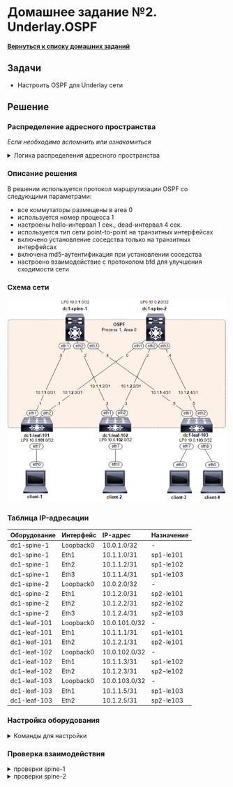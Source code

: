 # Домашнее задание №2. Underlay.OSPF
[**Вернуться к списку домашних заданий**](https://github.com/takmenevag/otus-dc-design/tree/main/labs/)
## Задачи
- Настроить OSPF для Underlay сети

## Решение
### Распределение адресного пространства
_Если необходимо вспомнить или ознакомиться_
<details>
  <summary>Логика распределения адресного пространства </summary>

Блок IP-адресов 10.0.0.0/14 для DC1
- spine-X, leaf-1YY
- блок 10.**0**.0.0/16 - loopback \
  _третий октет - коммутатор, четвертый - номер loopback_
  - loopback**0** spine - 10.1.X.**0**/32
  - loopback**0** leaf - 10.1.1YY.**0**/32
- блок 10.**1**.0.0/16 - транспорт \
 _третий октет - spine, четвертый октет сети по /31_
  - transport spine-**X** - 10.10.**X**.<сеть>/31
- блок 10.**2**.0.0/16 - сервисы
- блок 10.**3**.0.0/16 - резерв
</details>

### Описание решения
В решении используется протокол маршрутизации OSPF со следующими параметрами:
- все коммутаторы размещены в area 0
- используется номер процеcса 1
- настроены hello-интервал 1 сек., dead-интервал 4 сек.
- используется тип сети point-to-point на транзитных интерфейсах 
- включено установление соседства только на транзитных интерфейсах 
- включена md5-аутентификация при установлении соседства
- настроено взаимодействие с протоколом bfd для улучшения сходимости сети

### Cхема сети
![Изображение](https://github.com/takmenevag/otus-dc-design/blob/main/labs/lab2/scheme/lab2_scheme.png "Схема стенда")

### Таблица IP-адресации
|Оборудование	|Интерфейс	|IP-адрес	|Назначение|
|:-|:-|:-|:-|
|dc1-spine-1	|Loopback0	|10.0.1.0/32	|-|
|dc1-spine-1	|Eth1	|10.1.1.0/31	|sp1-le101|
|dc1-spine-1	|Eth2	|10.1.1.2/31	|sp1-le102|
|dc1-spine-1	|Eth3	|10.1.1.4/31	|sp1-le103|
|dc1-spine-2	|Loopback0	|10.0.2.0/32 |-|	
|dc1-spine-2	|Eth1	|10.1.2.0/31	|sp2-le101|
|dc1-spine-2	|Eth2	|10.1.2.2/31	|sp2-le102|
|dc1-spine-2	|Eth3	|10.1.2.4/31	|sp2-le103|
|dc1-leaf-101	|Loopback0	|10.0.101.0/32 |-|
|dc1-leaf-101	|Eth1	|10.1.1.1/31	|sp1-le101|
|dc1-leaf-101	|Eth2	|10.1.2.1/31	|sp2-le101|
|dc1-leaf-102	|Loopback0	|10.0.102.0/32 |-|	
|dc1-leaf-102	|Eth1	|10.1.1.3/31	|sp1-le102|
|dc1-leaf-102	|Eth2	|10.1.2.3/31	|sp2-le102|	
|dc1-leaf-103	|Loopback0	|10.0.103.0/32 |-|	
|dc1-leaf-103	|Eth1	|10.1.1.5/31	|sp1-le103|
|dc1-leaf-103	|Eth2	|10.1.2.5/31	|sp2-le103|

### Настройка оборудования
<details>
  <summary>Команды для настройки </summary>

- spine-1
```
ip routing
```
- spine-2
```
hostname dc1-spine-2
```
- leaf-101
```
hostname dc1-leaf-101
```
- leaf-102
```
hostname dc1-leaf-102
```
- leaf-103
```
hostname dc1-leaf-103
```
</details>

### Проверка взаимодействия

<details>
  <summary>проверки spine-1</summary>
  
```
```
```
```
```
```
</details>

<details>
  <summary>проверки spine-2</summary>
  
```
```
```
```
```
```

<details>
  <summary>проверки leaf-101</summary>
  
```
```
```
```
```
```
</details>

<details>
  <summary>проверки leaf-102</summary>
  
```
```
```
```
```
```
</details>

<details>
  <summary>проверки leaf-103</summary>
  
```
```
```
```
```
```
</details>

### Итоговые конфигурации оборудования
- [dc1-spine-1](https://github.com/takmenevag/otus-dc-design/blob/main/labs/lab1/config/dc1-spine-1.txt)
- [dc1-spine-2](https://github.com/takmenevag/otus-dc-design/blob/main/labs/lab1/config/dc1-spine-2.txt)
- [dc1-leaf-101](https://github.com/takmenevag/otus-dc-design/blob/main/labs/lab1/config/dc1-leaf-101.txt)
- [dc1-leaf-102](https://github.com/takmenevag/otus-dc-design/blob/main/labs/lab1/config/dc1-leaf-102.txt)
- [dc1-leaf-103](https://github.com/takmenevag/otus-dc-design/blob/main/labs/lab1/config/dc1-leaf-103.txt)
---
[**Вернуться к списку домашних заданий**](https://github.com/takmenevag/otus-dc-design/tree/main/labs/)
